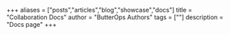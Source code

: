 +++
aliases = ["posts","articles","blog","showcase","docs"]
title = "Collaboration Docs"
author = "ButterOps Authors"
tags = [""]
description = "Docs page"
+++